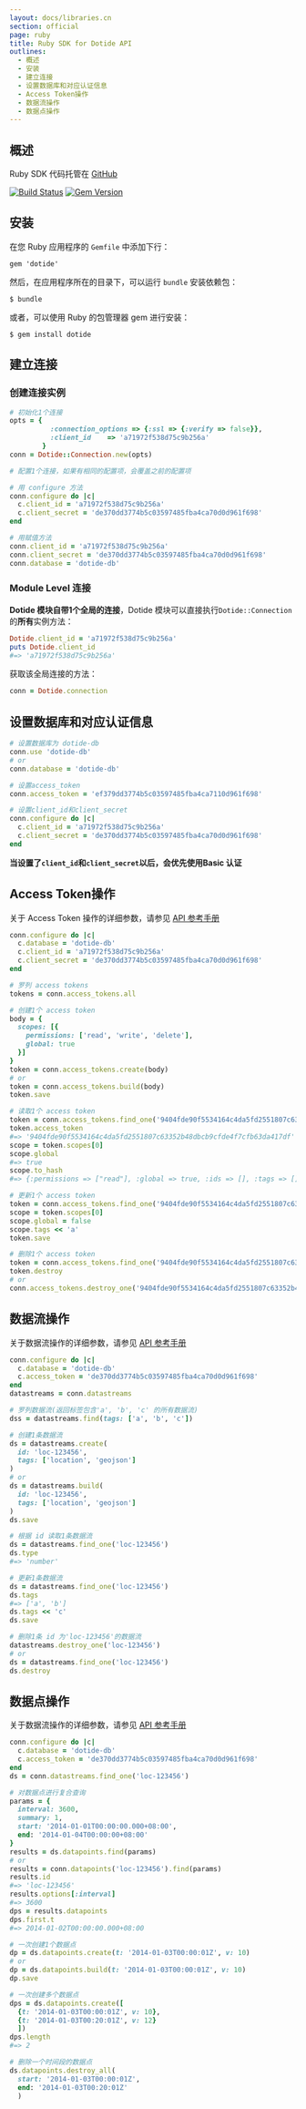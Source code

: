 ```yaml
---
layout: docs/libraries.cn
section: official
page: ruby
title: Ruby SDK for Dotide API
outlines:
  - 概述
  - 安装
  - 建立连接
  - 设置数据库和对应认证信息
  - Access Token操作
  - 数据流操作
  - 数据点操作
---
```


## 概述

Ruby SDK 代码托管在 [GitHub](https://github.com/dotide/dotide.rb)

[![Build Status](http://travis-ci.org/dotide/dotide.rb.png?branch=master)](https://travis-ci.org/dotide/dotide.rb)
[![Gem Version](https://badge.fury.io/rb/dotide.png)](http://badge.fury.io/rb/dotide)

## 安装

在您 Ruby 应用程序的 `Gemfile` 中添加下行：

    gem 'dotide'

然后，在应用程序所在的目录下，可以运行 `bundle` 安装依赖包：

    $ bundle

或者，可以使用 Ruby 的包管理器 gem 进行安装：

    $ gem install dotide

## 建立连接

### 创建连接实例

```ruby
# 初始化1个连接
opts = {
          :connection_options => {:ssl => {:verify => false}},
          :client_id    => 'a71972f538d75c9b256a'
        }
conn = Dotide::Connection.new(opts)

# 配置1个连接，如果有相同的配置项，会覆盖之前的配置项

# 用 configure 方法
conn.configure do |c|
  c.client_id = 'a71972f538d75c9b256a'
  c.client_secret = 'de370dd3774b5c03597485fba4ca70d0d961f698'
end

# 用赋值方法
conn.client_id = 'a71972f538d75c9b256a'
conn.client_secret = 'de370dd3774b5c03597485fba4ca70d0d961f698'
conn.database = 'dotide-db'
```

### Module Level 连接

**Dotide 模块自带1个全局的连接**，Dotide 模块可以直接执行`Dotide::Connection`的**所有**实例方法：

```ruby
Dotide.client_id = 'a71972f538d75c9b256a'
puts Dotide.client_id
#=> 'a71972f538d75c9b256a'
```

获取该全局连接的方法：

```ruby
conn = Dotide.connection
```

## 设置数据库和对应认证信息

```ruby
# 设置数据库为 dotide-db
conn.use 'dotide-db'
# or
conn.database = 'dotide-db'

# 设置access_token
conn.access_token = 'ef379dd3774b5c03597485fba4ca7110d961f698'

# 设置client_id和client_secret
conn.configure do |c|
  c.client_id = 'a71972f538d75c9b256a'
  c.client_secret = 'de370dd3774b5c03597485fba4ca70d0d961f698'
end
```

**当设置了`client_id`和`client_secret`以后，会优先使用Basic 认证**

## Access Token操作

关于 Access Token 操作的详细参数，请参见 [API 参考手册][api_token]

```ruby
conn.configure do |c|
  c.database = 'dotide-db'
  c.client_id = 'a71972f538d75c9b256a'
  c.client_secret = 'de370dd3774b5c03597485fba4ca70d0d961f698'
end

# 罗列 access tokens
tokens = conn.access_tokens.all

# 创建1个 access token
body = {
  scopes: [{
    permissions: ['read', 'write', 'delete'],
    global: true
  }]
}
token = conn.access_tokens.create(body)
# or
token = conn.access_tokens.build(body)
token.save

# 读取1个 access token
token = conn.access_tokens.find_one('9404fde90f5534164c4da5fd2551807c63352b48dbcb9cfde4f7cfb63da417df')
token.access_token
#=> '9404fde90f5534164c4da5fd2551807c63352b48dbcb9cfde4f7cfb63da417df'
scope = token.scopes[0]
scope.global
#=> true
scope.to_hash
#=> {:permissions => ["read"], :global => true, :ids => [], :tags => []}

# 更新1个 access token
token = conn.access_tokens.find_one('9404fde90f5534164c4da5fd2551807c63352b48dbcb9cfde4f7cfb63da417df')
scope = token.scopes[0]
scope.global = false
scope.tags << 'a'
token.save

# 删除1个 access token
token = conn.access_tokens.find_one('9404fde90f5534164c4da5fd2551807c63352b48dbcb9cfde4f7cfb63da417df')
token.destroy
# or
conn.access_tokens.destroy_one('9404fde90f5534164c4da5fd2551807c63352b48dbcb9cfde4f7cfb63da417df')
```

## 数据流操作

关于数据流操作的详细参数，请参见 [API 参考手册][api_datastream]

```ruby
conn.configure do |c|
  c.database = 'dotide-db'
  c.access_token = 'de370dd3774b5c03597485fba4ca70d0d961f698'
end
datastreams = conn.datastreams

# 罗列数据流(返回标签包含'a', 'b', 'c' 的所有数据流)
dss = datastreams.find(tags: ['a', 'b', 'c'])

# 创建1条数据流
ds = datastreams.create(
  id: 'loc-123456',
  tags: ['location', 'geojson']
)
# or
ds = datastreams.build(
  id: 'loc-123456',
  tags: ['location', 'geojson']
)
ds.save

# 根据 id 读取1条数据流
ds = datastreams.find_one('loc-123456')
ds.type
#=> 'number'

# 更新1条数据流
ds = datastreams.find_one('loc-123456')
ds.tags
#=> ['a', 'b']
ds.tags << 'c'
ds.save

# 删除1条 id 为'loc-123456'的数据流
datastreams.destroy_one('loc-123456')
# or
ds = datastreams.find_one('loc-123456')
ds.destroy
```

## 数据点操作

关于数据流操作的详细参数，请参见 [API 参考手册][api_datapoint]

```ruby
conn.configure do |c|
  c.database = 'dotide-db'
  c.access_token = 'de370dd3774b5c03597485fba4ca70d0d961f698'
end
ds = conn.datastreams.find_one('loc-123456')

# 对数据点进行复合查询
params = {
  interval: 3600,
  summary: 1,
  start: '2014-01-01T00:00:00.000+08:00',
  end: '2014-01-04T00:00:00+08:00'
}
results = ds.datapoints.find(params)
# or
results = conn.datapoints('loc-123456').find(params)
results.id
#=> 'loc-123456'
results.options[:interval]
#=> 3600
dps = results.datapoints
dps.first.t
#=> 2014-01-02T00:00:00.000+08:00

# 一次创建1个数据点
dp = ds.datapoints.create(t: '2014-01-03T00:00:01Z', v: 10)
# or
dp = ds.datapoints.build(t: '2014-01-03T00:00:01Z', v: 10)
dp.save

# 一次创建多个数据点
dps = ds.datapoints.create([
  {t: '2014-01-03T00:00:01Z', v: 10},
  {t: '2014-01-03T00:20:01Z', v: 12}
  ])
dps.length
#=> 2

# 删除一个时间段的数据点
ds.datapoints.destroy_all(
  start: '2014-01-03T00:00:01Z',
  end: '2014-01-03T00:20:01Z'
  )
```

[api_token]: /docs/v1/basics/auth.html
[api_datastream]: /docs/v1/data/datastream.html
[api_datapoint]: /docs/v1/data/datapoint.html
